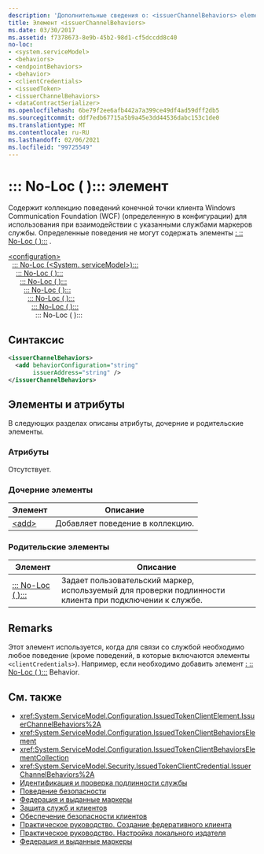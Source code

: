 ```yaml
---
description: 'Дополнительные сведения о: <issuerChannelBehaviors> element'
title: Элемент <issuerChannelBehaviors>
ms.date: 03/30/2017
ms.assetid: f7378673-8e9b-45b2-98d1-cf5dccdd8c40
no-loc:
- <system.serviceModel>
- <behaviors>
- <endpointBehaviors>
- <behavior>
- <clientCredentials>
- <issuedToken>
- <issuerChannelBehaviors>
- <dataContractSerializer>
ms.openlocfilehash: 6be79f2ee6afb442a7a399ce49df4ad59dff2db5
ms.sourcegitcommit: ddf7edb67715a5b9a45e3dd44536dabc153c1de0
ms.translationtype: MT
ms.contentlocale: ru-RU
ms.lasthandoff: 02/06/2021
ms.locfileid: "99725549"
---
```

# <a name="issuerchannelbehaviors-element"></a>\::: No-Loc ( <issuerChannelBehaviors> )::: элемент

Содержит коллекцию поведений конечной точки клиента Windows Communication Foundation (WCF) (определенную в конфигурации) для использования при взаимодействии с указанными службами маркеров службы. Определенные поведения не могут содержать элементы [ \: :: No-Loc ( <clientCredentials> ):::](clientcredentials.md) .

[\<configuration>](../configuration-element.md)\
&nbsp;&nbsp;[\::: No-Loc (<System. serviceModel>):::](system-servicemodel.md)\
&nbsp;&nbsp;&nbsp;&nbsp;[\::: No-Loc ( <behaviors> ):::](behaviors.md)\
&nbsp;&nbsp;&nbsp;&nbsp;&nbsp;&nbsp;[\::: No-Loc ( <endpointBehaviors> ):::](endpointbehaviors.md)\
&nbsp;&nbsp;&nbsp;&nbsp;&nbsp;&nbsp;&nbsp;&nbsp;[\::: No-Loc ( <behavior> ):::](behavior-of-endpointbehaviors.md)\
&nbsp;&nbsp;&nbsp;&nbsp;&nbsp;&nbsp;&nbsp;&nbsp;&nbsp;&nbsp;[\::: No-Loc ( <clientCredentials> ):::](clientcredentials.md)\
&nbsp;&nbsp;&nbsp;&nbsp;&nbsp;&nbsp;&nbsp;&nbsp;&nbsp;&nbsp;&nbsp;&nbsp;[\::: No-Loc ( <issuedToken> ):::](issuedtoken.md)\
&nbsp;&nbsp;&nbsp;&nbsp;&nbsp;&nbsp;&nbsp;&nbsp;&nbsp;&nbsp;&nbsp;&nbsp;&nbsp;&nbsp;\::: No-Loc ( <issuerChannelBehaviors> ):::

## <a name="syntax"></a>Синтаксис

```xml
<issuerChannelBehaviors>
  <add behaviorConfiguration="string"
       issuerAddress="string" />
</issuerChannelBehaviors>
```

## <a name="attributes-and-elements"></a>Элементы и атрибуты

В следующих разделах описаны атрибуты, дочерние и родительские элементы.

### <a name="attributes"></a>Атрибуты

Отсутствует.

### <a name="child-elements"></a>Дочерние элементы

|Элемент|Описание|
|-------------|-----------------|
|[\<add>](add-of-issuerchannelbehaviors.md)|Добавляет поведение в коллекцию.|

### <a name="parent-elements"></a>Родительские элементы

|Элемент|Описание|
|-------------|-----------------|
|[\::: No-Loc ( <issuedToken> ):::](issuedtoken.md)|Задает пользовательский маркер, используемый для проверки подлинности клиента при подключении к службе.|

## <a name="remarks"></a>Remarks

Этот элемент используется, когда для связи со службой необходимо любое поведение (кроме поведений, в которые включаются элементы `<clientCredentials>`). Например, если необходимо добавить элемент [ \: :: No-Loc ( <dataContractSerializer> ):::](datacontractserializer-element.md) Behavior.

## <a name="see-also"></a>См. также

- <xref:System.ServiceModel.Configuration.IssuedTokenClientElement.IssuerChannelBehaviors%2A>
- <xref:System.ServiceModel.Configuration.IssuedTokenClientBehaviorsElement>
- <xref:System.ServiceModel.Configuration.IssuedTokenClientBehaviorsElementCollection>
- <xref:System.ServiceModel.Security.IssuedTokenClientCredential.IssuerChannelBehaviors%2A>
- [Идентификация и проверка подлинности службы](../../../wcf/feature-details/service-identity-and-authentication.md)
- [Поведение безопасности](../../../wcf/feature-details/security-behaviors-in-wcf.md)
- [Федерация и выданные маркеры](../../../wcf/feature-details/federation-and-issued-tokens.md)
- [Защита служб и клиентов](../../../wcf/feature-details/securing-services-and-clients.md)
- [Обеспечение безопасности клиентов](../../../wcf/securing-clients.md)
- [Практическое руководство. Создание федеративного клиента](../../../wcf/feature-details/how-to-create-a-federated-client.md)
- [Практическое руководство. Настройка локального издателя](../../../wcf/feature-details/how-to-configure-a-local-issuer.md)
- [Федерация и выданные маркеры](../../../wcf/feature-details/federation-and-issued-tokens.md)
